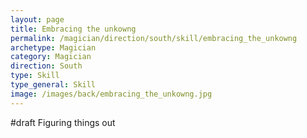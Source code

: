 ```yaml
---
layout: page
title: Embracing the unkowng
permalink: /magician/direction/south/skill/embracing_the_unkowng
archetype: Magician
category: Magician
direction: South
type: Skill
type_general: Skill
image: /images/back/embracing_the_unkowng.jpg
---
```

#draft Figuring things out
